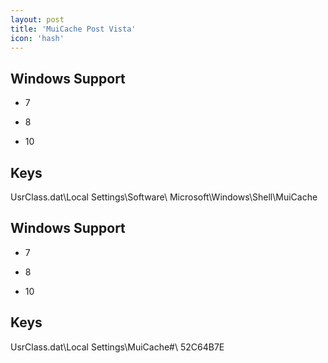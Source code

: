 ```yaml
---
layout: post
title: 'MuiCache Post Vista'
icon: 'hash'
---
```


## Windows Support

- 7

- 8

- 10



## Keys

UsrClass.dat\Local Settings\Software\ Microsoft\Windows\Shell\MuiCache



## Windows Support

- 7

- 8

- 10



## Keys

UsrClass.dat\Local Settings\MuiCache\#\ 52C64B7E

